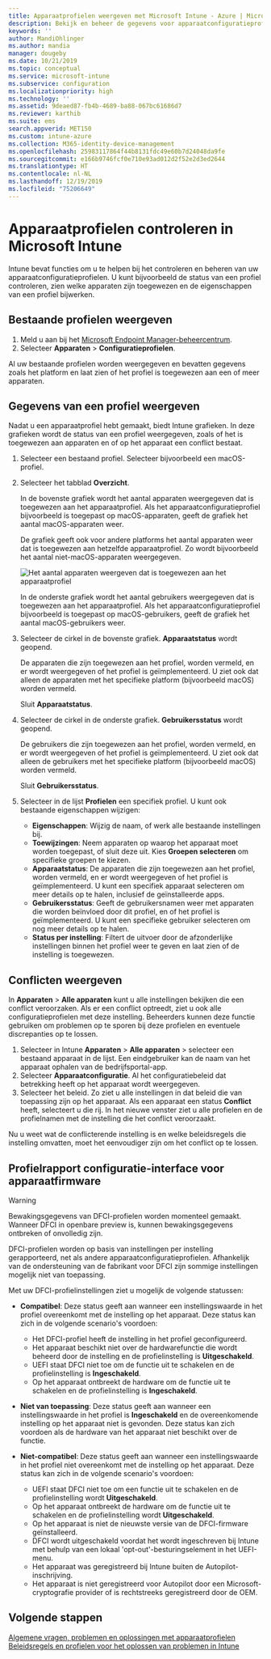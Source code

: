 ```yaml
---
title: Apparaatprofielen weergeven met Microsoft Intune - Azure | Microsoft Docs
description: Bekijk en beheer de gegevens voor apparaatconfiguratieprofielen in Microsoft Intune. Bekijk een grafiek van het aantal apparaten dat is toegewezen aan een profiel, en bekijk aan welke apparaten profielen zijn toegewezen of op welke apparaten een profiel is geïmplementeerd. Kan tevens fouten opsporen in profielen met conflicterende instellingen.
keywords: ''
author: MandiOhlinger
ms.author: mandia
manager: dougeby
ms.date: 10/21/2019
ms.topic: conceptual
ms.service: microsoft-intune
ms.subservice: configuration
ms.localizationpriority: high
ms.technology: ''
ms.assetid: 9deaed87-fb4b-4689-ba88-067bc61686d7
ms.reviewer: karthib
ms.suite: ems
search.appverid: MET150
ms.custom: intune-azure
ms.collection: M365-identity-device-management
ms.openlocfilehash: 25983117864f44b8131fdc49e60b7d24048da9fe
ms.sourcegitcommit: e166b9746fcf0e710e93ad012d2f52e2d3ed2644
ms.translationtype: HT
ms.contentlocale: nl-NL
ms.lasthandoff: 12/19/2019
ms.locfileid: "75206649"
---
```

# <a name="monitor-device-profiles-in-microsoft-intune"></a>Apparaatprofielen controleren in Microsoft Intune



Intune bevat functies om u te helpen bij het controleren en beheren van uw apparaatconfiguratieprofielen. U kunt bijvoorbeeld de status van een profiel controleren, zien welke apparaten zijn toegewezen en de eigenschappen van een profiel bijwerken.

## <a name="view-existing-profiles"></a>Bestaande profielen weergeven

1. Meld u aan bij het [Microsoft Endpoint Manager-beheercentrum](https://go.microsoft.com/fwlink/?linkid=2109431).
2. Selecteer **Apparaten** > **Configuratieprofielen**.

Al uw bestaande profielen worden weergegeven en bevatten gegevens zoals het platform en laat zien of het profiel is toegewezen aan een of meer apparaten.

## <a name="view-details-on-a-profile"></a>Gegevens van een profiel weergeven

Nadat u een apparaatprofiel hebt gemaakt, biedt Intune grafieken. In deze grafieken wordt de status van een profiel weergegeven, zoals of het is toegewezen aan apparaten en of op het apparaat een conflict bestaat.

1. Selecteer een bestaand profiel. Selecteer bijvoorbeeld een macOS-profiel.
2. Selecteer het tabblad **Overzicht**.

    In de bovenste grafiek wordt het aantal apparaten weergegeven dat is toegewezen aan het apparaatprofiel. Als het apparaatconfiguratieprofiel bijvoorbeeld is toegepast op macOS-apparaten, geeft de grafiek het aantal macOS-apparaten weer.

    De grafiek geeft ook voor andere platforms het aantal apparaten weer dat is toegewezen aan hetzelfde apparaatprofiel. Zo wordt bijvoorbeeld het aantal niet-macOS-apparaten weergegeven.

    ![Het aantal apparaten weergeven dat is toegewezen aan het apparaatprofiel](./media/device-profile-monitor/device-configuration-profile-graphical-chart.png)

    In de onderste grafiek wordt het aantal gebruikers weergegeven dat is toegewezen aan het apparaatprofiel. Als het apparaatconfiguratieprofiel bijvoorbeeld is toegepast op macOS-gebruikers, geeft de grafiek het aantal macOS-gebruikers weer.

3. Selecteer de cirkel in de bovenste grafiek. **Apparaatstatus** wordt geopend.

    De apparaten die zijn toegewezen aan het profiel, worden vermeld, en er wordt weergegeven of het profiel is geïmplementeerd. U ziet ook dat alleen de apparaten met het specifieke platform (bijvoorbeeld macOS) worden vermeld.

    Sluit **Apparaatstatus**.

4. Selecteer de cirkel in de onderste grafiek. **Gebruikersstatus** wordt geopend. 

    De gebruikers die zijn toegewezen aan het profiel, worden vermeld, en er wordt weergegeven of het profiel is geïmplementeerd. U ziet ook dat alleen de gebruikers met het specifieke platform (bijvoorbeeld macOS) worden vermeld.

    Sluit **Gebruikersstatus**.

5. Selecteer in de lijst **Profielen** een specifiek profiel. U kunt ook bestaande eigenschappen wijzigen:
    - **Eigenschappen**: Wijzig de naam, of werk alle bestaande instellingen bij.
    - **Toewijzingen**: Neem apparaten op waarop het apparaat moet worden toegepast, of sluit deze uit. Kies **Groepen selecteren** om specifieke groepen te kiezen.
    - **Apparaatstatus**: De apparaten die zijn toegewezen aan het profiel, worden vermeld, en er wordt weergegeven of het profiel is geïmplementeerd. U kunt een specifiek apparaat selecteren om meer details op te halen, inclusief de geïnstalleerde apps.
    - **Gebruikersstatus**: Geeft de gebruikersnamen weer met apparaten die worden beïnvloed door dit profiel, en of het profiel is geïmplementeerd. U kunt een specifieke gebruiker selecteren om nog meer details op te halen.
    - **Status per instelling**: Filtert de uitvoer door de afzonderlijke instellingen binnen het profiel weer te geven en laat zien of de instelling is toegewezen.

## <a name="view-conflicts"></a>Conflicten weergeven

In **Apparaten** > **Alle apparaten** kunt u alle instellingen bekijken die een conflict veroorzaken. Als er een conflict optreedt, ziet u ook alle configuratieprofielen met deze instelling. Beheerders kunnen deze functie gebruiken om problemen op te sporen bij deze profielen en eventuele discrepanties op te lossen.

1. Selecteer in Intune **Apparaten** > **Alle apparaten** > selecteer een bestaand apparaat in de lijst. Een eindgebruiker kan de naam van het apparaat ophalen van de bedrijfsportal-app.
2. Selecteer **Apparaatconfiguratie**. Al het configuratiebeleid dat betrekking heeft op het apparaat wordt weergegeven.
3. Selecteer het beleid. Zo ziet u alle instellingen in dat beleid die van toepassing zijn op het apparaat. Als een apparaat een status **Conflict** heeft, selecteert u die rij. In het nieuwe venster ziet u alle profielen en de profielnamen met de instelling die het conflict veroorzaakt.

Nu u weet wat de conflicterende instelling is en welke beleidsregels die instelling omvatten, moet het eenvoudiger zijn om het conflict op te lossen. 

## <a name="device-firmware-configuration-interface-profile-reporting"></a>Profielrapport configuratie-interface voor apparaatfirmware

> [!WARNING]
> Bewakingsgegevens van DFCI-profielen worden momenteel gemaakt. Wanneer DFCI in openbare preview is, kunnen bewakingsgegevens ontbreken of onvolledig zijn.

DFCI-profielen worden op basis van instellingen per instelling gerapporteerd, net als andere apparaatconfiguratieprofielen. Afhankelijk van de ondersteuning van de fabrikant voor DFCI zijn sommige instellingen mogelijk niet van toepassing.

Met uw DFCI-profielinstellingen ziet u mogelijk de volgende statussen:

- **Compatibel**: Deze status geeft aan wanneer een instellingswaarde in het profiel overeenkomt met de instelling op het apparaat. Deze status kan zich in de volgende scenario's voordoen:

  - Het DFCI-profiel heeft de instelling in het profiel geconfigureerd.
  - Het apparaat beschikt niet over de hardwarefunctie die wordt beheerd door de instelling en de profielinstelling is **Uitgeschakeld**.
  - UEFI staat DFCI niet toe om de functie uit te schakelen en de profielinstelling is **Ingeschakeld**.
  - Op het apparaat ontbreekt de hardware om de functie uit te schakelen en de profielinstelling is **Ingeschakeld**.

- **Niet van toepassing**: Deze status geeft aan wanneer een instellingswaarde in het profiel is **Ingeschakeld** en de overeenkomende instelling op het apparaat niet is gevonden. Deze status kan zich voordoen als de hardware van het apparaat niet beschikt over de functie.

- **Niet-compatibel**: Deze status geeft aan wanneer een instellingswaarde in het profiel niet overeenkomt met de instelling op het apparaat. Deze status kan zich in de volgende scenario's voordoen:

  - UEFI staat DFCI niet toe om een functie uit te schakelen en de profielinstelling wordt **Uitgeschakeld**.
  - Op het apparaat ontbreekt de hardware om de functie uit te schakelen en de profielinstelling wordt **Uitgeschakeld**.
  - Op het apparaat is niet de nieuwste versie van de DFCI-firmware geïnstalleerd.
  - DFCI wordt uitgeschakeld voordat het wordt ingeschreven bij Intune met behulp van een lokaal 'opt-out'-besturingselement in het UEFI-menu.
  - Het apparaat was geregistreerd bij Intune buiten de Autopilot-inschrijving.
  - Het apparaat is niet geregistreerd voor Autopilot door een Microsoft-cryptografie provider of is rechtstreeks geregistreerd door de OEM.

## <a name="next-steps"></a>Volgende stappen

[Algemene vragen, problemen en oplossingen met apparaatprofielen](device-profile-troubleshoot.md)  
[Beleidsregels en profielen voor het oplossen van problemen in Intune](troubleshoot-policies-in-microsoft-intune.md)
